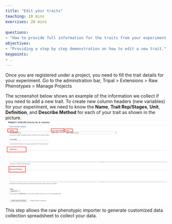 ```yaml
---
title: "Edit your traits"
teaching: 10 mins
exercises: 20 mins
 
questions:
- "How to provide full information for the traits from your experiment if it is does not exist yet?"
objectives:
- "Providing a step by step demonstration on how to edit a new trait."
keypoints:
- .
---
```


Once you are registered under a project, you need to fill the trait details for your experiment. Go to the adminstration bar, Tripal > Extensions > Raw Phenotypes > Manage Projects

The screenshot below shows an example of the information we collect if you need to add a new trait.
To create new column headers (new variables) for your experiment, we need to know the **Name**, **Trait Rep/Stages**, **Unit**, **Definition**, and **Describe Method** for each of your trait as shown in the picture.
![Screenshot of main code listing](../fig/howto-upload-raw-phenotypic-data.1.png)

This step allows the raw phenotypic importer to generate customized  data collection spreadsheet to collect your data. 
